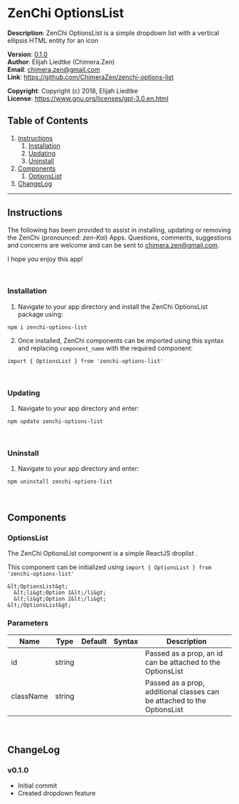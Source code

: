 # ZenChi OptionsList
  
**Description**:  ZenChi OptionsList is a simple dropdown list with a vertical ellipsis HTML entity for an icon

**Version**:      [0.1.0](#v010)  
**Author**:       Elijah Liedtke (Chimera.Zen)  
**Email**:        [chimera.zen@gmail.com](mailto:chimera.zen@gmail.com)  
**Link**:         https://github.com/ChimeraZen/zenchi-options-list

**Copyright**:    Copyright (c) 2018, Elijah Liedtke  
**License**:      https://www.gnu.org/licenses/gpl-3.0.en.html

## Table of Contents
1. [Instructions](#instructions)
    1. [Installation](#installation)
    2. [Updating](#updating)
    3. [Uninstall](#uninstall)
2. [Components](#components)
    1. [OptionsList](#optionslist)
3. [ChangeLog](#changelog)

---

## Instructions
The following has been provided to assist in installing, updating or removing the ZenChi (pronounced: *zen-Kai*) Apps. Questions, comments, suggestions and concerns are welcome and can be sent to [chimera.zen@gmail.com](mailto:chimera.zen@gmail.com).

I hope you enjoy this app!

&nbsp;
### Installation
1. Navigate to your app directory and install the ZenChi OptionsList package using:
```
npm i zenchi-options-list
```
2. Once installed, ZenChi components can be imported using this syntax and replacing `component_name` with the required component:
```
import { OptionsList } from 'zenchi-options-list'
```
&nbsp;
### Updating
1. Navigate to your app directory and enter:
```
npm update zenchi-options-list
```
&nbsp;
### Uninstall
1. Navigate to your app directory and enter:
```
npm uninstall zenchi-options-list
```

&nbsp;
## Components

### OptionsList
The ZenChi OptionsList component is a simple ReactJS droplist .

This component can be initialized using `import { OptionsList } from 'zenchi-options-list'`

```
&lt;OptionsList&gt;
  &lt;li&gt;Option 1&lt;/li&gt;
  &lt;li&gt;Option 2&lt;/li&gt;
&lt;/OptionsList&gt;
```


### Parameters

Name        |Type     |Default|Syntax                                      |Description
------------|---------|-------|--------------------------------------------|-------------------------------
id          |string   |       |                                            |Passed as a prop, an id can be attached to the OptionsList
className   |string   |       |                                            |Passed as a prop, additional classes can be attached to the OptionsList


&nbsp;
## ChangeLog
### v0.1.0
* Initial commit
* Created dropdown feature
